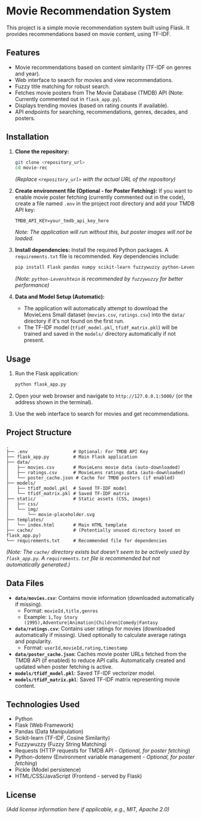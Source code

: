# Movie Recommendation System

This project is a simple movie recommendation system built using Flask. It provides recommendations based on movie content, using TF-IDF.

## Features

*   Movie recommendations based on content similarity (TF-IDF on genres and year).
*   Web interface to search for movies and view recommendations.
*   Fuzzy title matching for robust search.
*   Fetches movie posters from The Movie Database (TMDB) API (Note: Currently commented out in `flask_app.py`).
*   Displays trending movies (based on rating counts if available).
*   API endpoints for searching, recommendations, genres, decades, and posters.

## Installation

1.  **Clone the repository:**
    ```bash
    git clone <repository_url>
    cd movie-rec
    ```
    *(Replace `<repository_url>` with the actual URL of the repository)*

2.  **Create environment file (Optional - for Poster Fetching):**
    If you want to enable movie poster fetching (currently commented out in the code), create a file named `.env` in the project root directory and add your TMDB API key:
    ```
    TMDB_API_KEY=your_tmdb_api_key_here
    ```
    *Note: The application will run without this, but poster images will not be loaded.*

3.  **Install dependencies:**
    Install the required Python packages. A `requirements.txt` file is recommended. Key dependencies include:
    ```bash
    pip install Flask pandas numpy scikit-learn fuzzywuzzy python-Levenshtein requests python-dotenv
    ```
    *(Note: `python-Levenshtein` is recommended by `fuzzywuzzy` for better performance)*

4.  **Data and Model Setup (Automatic):**
    *   The application will automatically attempt to download the MovieLens Small dataset (`movies.csv`, `ratings.csv`) into the `data/` directory if it's not found on the first run.
    *   The TF-IDF model (`tfidf_model.pkl`, `tfidf_matrix.pkl`) will be trained and saved in the `models/` directory automatically if not present.

## Usage

1.  Run the Flask application:
    ```bash
    python flask_app.py
    ```

2.  Open your web browser and navigate to `http://127.0.0.1:5000/` (or the address shown in the terminal).

3.  Use the web interface to search for movies and get recommendations.

## Project Structure

```
.
├── .env                 # Optional: For TMDB API Key
├── flask_app.py         # Main Flask application
├── data/
│   ├── movies.csv       # MovieLens movie data (auto-downloaded)
│   ├── ratings.csv      # MovieLens ratings data (auto-downloaded)
│   └── poster_cache.json # Cache for TMDB posters (if enabled)
├── models/
│   ├── tfidf_model.pkl  # Saved TF-IDF model
│   └── tfidf_matrix.pkl # Saved TF-IDF matrix
├── static/              # Static assets (CSS, images)
│   ├── css/
│   └── img/
│       └── movie-placeholder.svg
├── templates/
│   └── index.html       # Main HTML template
├── cache/               # (Potentially unused directory based on flask_app.py)
└── requirements.txt     # Recommended file for dependencies
```
*(Note: The `cache/` directory exists but doesn't seem to be actively used by `flask_app.py`. A `requirements.txt` file is recommended but not automatically generated.)*

## Data Files

*   **`data/movies.csv`**: Contains movie information (downloaded automatically if missing).
    *   Format: `movieId,title,genres`
    *   Example: `1,Toy Story (1995),Adventure|Animation|Children|Comedy|Fantasy`
*   **`data/ratings.csv`**: Contains user ratings for movies (downloaded automatically if missing). Used optionally to calculate average ratings and popularity.
    *   Format: `userId,movieId,rating,timestamp`
*   **`data/poster_cache.json`**: Caches movie poster URLs fetched from the TMDB API (if enabled) to reduce API calls. Automatically created and updated when poster fetching is active.
*   **`models/tfidf_model.pkl`**: Saved TF-IDF vectorizer model.
*   **`models/tfidf_matrix.pkl`**: Saved TF-IDF matrix representing movie content.

## Technologies Used

*   Python
*   Flask (Web Framework)
*   Pandas (Data Manipulation)
*   Scikit-learn (TF-IDF, Cosine Similarity)
*   Fuzzywuzzy (Fuzzy String Matching)
*   Requests (HTTP requests for TMDB API - *Optional, for poster fetching*)
*   Python-dotenv (Environment variable management - *Optional, for poster fetching*)
*   Pickle (Model persistence)
*   HTML/CSS/JavaScript (Frontend - served by Flask)

## License

*(Add license information here if applicable, e.g., MIT, Apache 2.0)*
